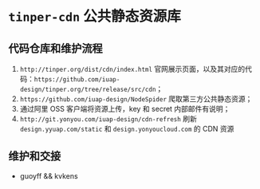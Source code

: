 # `tinper-cdn` 公共静态资源库

## 代码仓库和维护流程

1. `http://tinper.org/dist/cdn/index.html` 官网展示页面，以及其对应的代码：`https://github.com/iuap-design/tinper.org/tree/release/src/cdn`；
2. `https://github.com/iuap-design/NodeSpider` 爬取第三方公共静态资源；
3. 通过阿里 OSS 客户端将资源上传，key 和 secret 内部邮件有说明；
4. `http://git.yonyou.com/iuap-design/cdn-refresh` 刷新 `design.yyuap.com/static` 和 `design.yonyoucloud.com` 的 CDN 资源


## 维护和交接

- guoyff && kvkens
